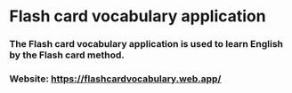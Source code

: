 # Flash card vocabulary application

### The Flash card vocabulary application is used to learn English by the Flash card method.
### Website: https://flashcardvocabulary.web.app/
